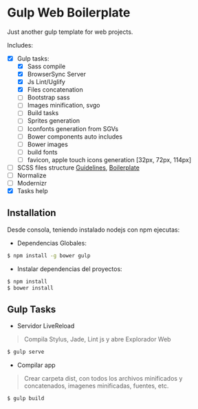 # Gulp Web Boilerplate

Just another gulp template for web projects.

Includes:

- [x] Gulp tasks:
  - [x] Sass compile
  - [x] BrowserSync Server
  - [x] Js Lint/Uglify
  - [x] Files concatenation
  - [ ] Bootstrap sass
  - [ ] Images minification, svgo
  - [ ] Build tasks
  - [ ] Sprites generation
  - [ ] Iconfonts generation from SGVs
  - [ ] Bower components auto includes
  - [ ] Bower images
  - [ ] build fonts 
  - [ ] favicon, apple touch icons generation [32px, 72px, 114px]
- [ ] SCSS files structure [Guidelines](https://sass-guidelin.es/), [Boilerplate](https://github.com/HugoGiraudel/sass-boilerplate)
- [ ] Normalize
- [ ] Modernizr
- [x] Tasks help

## Installation

Desde consola, teniendo instalado nodejs con npm ejecutas:

- Dependencias Globales:

```sh
$ npm install -g bower gulp
```

- Instalar dependencias del proyectos:

```sh
$ npm install
$ bower install
```

## Gulp Tasks

- Servidor LiveReload
> Compila Stylus, Jade, Lint js y abre Explorador Web
```sh
$ gulp serve
```

- Compilar app
> Crear carpeta dist, con todos los archivos minificados y concatenados, imagenes minificadas, fuentes, etc.
```sh
$ gulp build
```